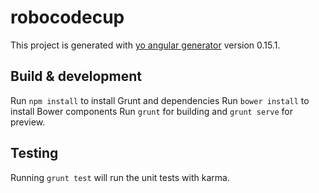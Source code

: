 # robocodecup

This project is generated with [yo angular generator](https://github.com/yeoman/generator-angular)
version 0.15.1.

## Build & development
Run `npm install` to install Grunt and dependencies
Run `bower install` to install Bower components
Run `grunt` for building and `grunt serve` for preview.

## Testing

Running `grunt test` will run the unit tests with karma.
